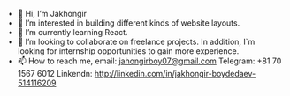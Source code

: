 - 👋 Hi, I’m Jakhongir
- 👀 I’m interested in building different kinds of website layouts.
- 🌱 I’m currently learning React.
- 💞️ I’m looking to collaborate on freelance projects. In addition, I`m looking for internship opportunities to gain more experience.
- 📫 How to reach me, email: jahongirboy07@gmail.com
                      Telegram: +81 70 1567 6012
                      Linkendn: http://linkedin.com/in/jakhongir-boydedaev-514116209

